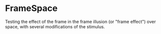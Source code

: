# FrameSpace

Testing the effect of the frame in the frame illusion (or "frame effect") over space, with several modifications of the stimulus.
